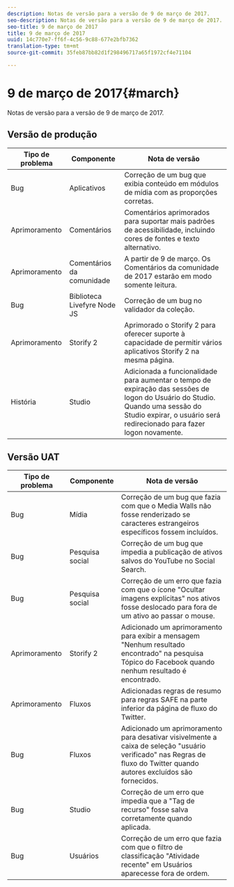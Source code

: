 ```yaml
---
description: Notas de versão para a versão de 9 de março de 2017.
seo-description: Notas de versão para a versão de 9 de março de 2017.
seo-title: 9 de março de 2017
title: 9 de março de 2017
uuid: 14c770e7-ff6f-4c56-9c88-677e2bfb7362
translation-type: tm+mt
source-git-commit: 35feb87bb82d1f298496717a65f1972cf4e71104

---
```



# 9 de março de 2017{#march}

Notas de versão para a versão de 9 de março de 2017.

## Versão de produção

| **Tipo de problema** | **Componente** | **Nota de versão** |
|---|---|---|
| Bug | Aplicativos | Correção de um bug que exibia conteúdo em módulos de mídia com as proporções corretas. |
| Aprimoramento | Comentários | Comentários aprimorados para suportar mais padrões de acessibilidade, incluindo cores de fontes e texto alternativo. |
| Aprimoramento | Comentários da comunidade | A partir de 9 de março. Os Comentários da comunidade de 2017 estarão em modo somente leitura. |
| Bug | Biblioteca Livefyre Node JS | Correção de um bug no validador da coleção. |
| Aprimoramento | Storify 2 | Aprimorado o Storify 2 para oferecer suporte à capacidade de permitir vários aplicativos Storify 2 na mesma página. |
| História | Studio | Adicionada a funcionalidade para aumentar o tempo de expiração das sessões de logon do Usuário do Studio. Quando uma sessão do Studio expirar, o usuário será redirecionado para fazer logon novamente. |

## Versão UAT

| **Tipo de problema** | **Componente** | **Nota de versão** |
|---|---|---|
| Bug | Mídia | Correção de um bug que fazia com que o Media Walls não fosse renderizado se caracteres estrangeiros específicos fossem incluídos. |
| Bug | Pesquisa social | Correção de um bug que impedia a publicação de ativos salvos do YouTube no Social Search. |
| Bug | Pesquisa social | Correção de um erro que fazia com que o ícone "Ocultar imagens explícitas" nos ativos fosse deslocado para fora de um ativo ao passar o mouse. |
| Aprimoramento | Storify 2 | Adicionado um aprimoramento para exibir a mensagem "Nenhum resultado encontrado" na pesquisa Tópico do Facebook quando nenhum resultado é encontrado. |
| Aprimoramento | Fluxos | Adicionadas regras de resumo para regras SAFE na parte inferior da página de fluxo do Twitter. |
| Bug | Fluxos | Adicionado um aprimoramento para desativar visivelmente a caixa de seleção "usuário verificado" nas Regras de fluxo do Twitter quando autores excluídos são fornecidos. |
| Bug | Studio | Correção de um erro que impedia que a "Tag de recurso" fosse salva corretamente quando aplicada. |
| Bug | Usuários | Correção de um erro que fazia com que o filtro de classificação "Atividade recente" em Usuários aparecesse fora de ordem. |

